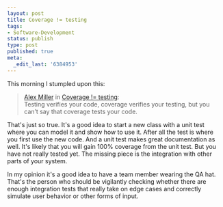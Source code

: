 ```yaml
---
layout: post
title: Coverage != testing
tags:
- Software-Development
status: publish
type: post
published: true
meta:
  _edit_last: '6384953'
---
```

<p>This morning I stumpled upon this:</p>

<blockquote><a href="http://tech.puredanger.com">Alex Miller</a> in <a href="http://tech.puredanger.com/2007/11/14/coverage-testing/#comments">Coverage != testing</a>:<br>
Testing verifies your code, coverage verifies your testing, but you can&rsquo;t say that coverage tests your code.
</blockquote>

<p>That's just so true. It's a good idea to start a new class with a unit test where you can model it and show how to use it. After all the test is where you first use the new code. And a unit test makes great documentation as well. It's likely that you will gain 100% coverage from the unit test. But you have not really tested yet. The missing piece is the integration with other parts of your system.</p>

<p>In my opinion it's a good idea to have a team member wearing the QA hat. That's the person who should be vigilantly checking whether there are enough integration tests that really take on edge cases and correctly simulate user behavior or other forms of input.</p>
